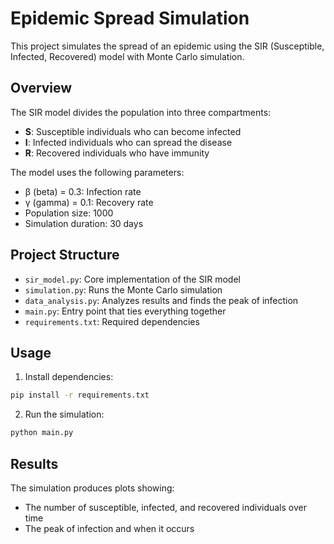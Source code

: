 # Epidemic Spread Simulation

This project simulates the spread of an epidemic using the SIR (Susceptible, Infected, Recovered) model with Monte Carlo simulation.

## Overview

The SIR model divides the population into three compartments:
- **S**: Susceptible individuals who can become infected
- **I**: Infected individuals who can spread the disease
- **R**: Recovered individuals who have immunity

The model uses the following parameters:
- β (beta) = 0.3: Infection rate
- γ (gamma) = 0.1: Recovery rate
- Population size: 1000
- Simulation duration: 30 days

## Project Structure

- `sir_model.py`: Core implementation of the SIR model
- `simulation.py`: Runs the Monte Carlo simulation
- `data_analysis.py`: Analyzes results and finds the peak of infection
- `main.py`: Entry point that ties everything together
- `requirements.txt`: Required dependencies

## Usage

1. Install dependencies:
```bash
pip install -r requirements.txt
```

2. Run the simulation:
```bash
python main.py
```

## Results

The simulation produces plots showing:
- The number of susceptible, infected, and recovered individuals over time
- The peak of infection and when it occurs
